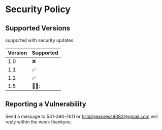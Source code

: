 # Security Policy

## Supported Versions

supported with security updates.

| Version | Supported          |
| ------- | ------------------ |
| 1.0   | :x:|
| 1.1   | :white_check_mark:                |
| 1.2   | :white_check_mark: |
| 1.5   | 👱‍♀️:                |

## Reporting a Vulnerability

Send a message to 541-390-7611 or hillbillyexpress9082@gmail.com
will reply within the week thankyou.
